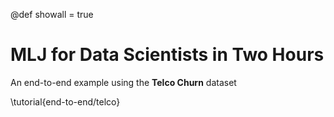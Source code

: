 @def showall = true

# MLJ for Data Scientists in Two Hours

An end-to-end example using the **Telco Churn** dataset

\tutorial{end-to-end/telco}
